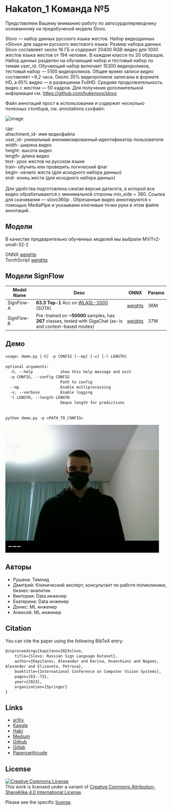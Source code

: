 # Hakaton_1 Команда №5

Представляем Вашему вниманию работу по автосурдопереводчику основанному на предобученой модели Slovo.

Slovo — набор данных русского языка жестов. Набор видеоданных «Slovo» для задачи русского жестового языка. Размер набора данных Slovo составляет около 16 ГБ и содержит 20400 RGB-видео для 1000 жестов языка жестов от 194 человек. В каждом классе по 20 образцов. Набор данных разделен на обучающий набор и тестовый набор по темам user_id. Обучающий набор включает 15300 видеороликов, тестовый набор — 5100 видеороликов. Общее время записи видео составляет ~9,2 часа. Около 35% видеороликов записаны в формате HD, а 65% видео — в разрешении FullHD. Средняя продолжительность видео с жестом — 50 кадров.
Для получения дополнительной информации см. https://github.com/hukenovs/slovo

Файл аннотаций прост в использовании и содержит несколько полезных столбцов, см. annotations.csvфайл:

![image](https://github.com/osipov779/Hakaton_1/assets/151464254/663377c6-be86-48f6-86bd-804b69f8eec6)


где:\
attachment_id- имя видеофайла\
user_id- уникальный анонимизированный идентификатор пользователя\
width- ширина видео\
height- высота видео\
length- длина видео\
text- урок жестов на русском языке\
train- обучить или проверить логический флаг\
begin- начало жеста (для исходного набора данных)\
end- конец жеста (для исходного набора данных)\
\
Для удобства подготовлена сжатая версия датасета, в которой все видео обрабатываются с минимальной стороны min_side = 360. Ссылка для скачивания — slovo360p .  Обрезанные видео аннотируются с помощью MediaPipe и указываем ключевые точки руки в этом файле аннотаций .

## Модели
В качестве предварительно обученных моделей мы выбрали MViTv2-small-32-2

ONNX [weights](https://n-ws-620xz-pd11.s3pd11.sbercloud.ru/b-ws-620xz-pd11-jux/slovo/models/mvit/onnx/mvit32-2.onnx)\
TorchScript [weights](https://n-ws-620xz-pd11.s3pd11.sbercloud.ru/b-ws-620xz-pd11-jux/slovo/models/mvit/pt/mvit32-2.pt)

## Модели SignFlow

| Model Name | Desc                                                                                                                | ONNX                                                                                                    | Params |
|------------|---------------------------------------------------------------------------------------------------------------------|---------------------------------------------------------------------------------------------------------|--------|
| SignFlow-A | **63.3 Top-1** Acc on  [WLASL-2000](https://paperswithcode.com/sota/sign-language-recognition-on-wlasl-2000) (SOTA) | [weights](https://n-ws-620xz-pd11.s3pd11.sbercloud.ru/b-ws-620xz-pd11-jux/slovo/models/SignFlow-A.onnx) | 36M    |
| SignFlow-R | Pre-trained on **~50000** samples, has **267** classes, tested with GigaChat (as-is and context-based modes)        | [weights](https://n-ws-620xz-pd11.s3pd11.sbercloud.ru/b-ws-620xz-pd11-jux/slovo/models/SignFlow-R.onnx) | 37M    |


## Демо
```console
usage: demo.py [-h] -p CONFIG [--mp] [-v] [-l LENGTH]

optional arguments:
  -h, --help            show this help message and exit
  -p CONFIG, --config CONFIG
                        Path to config
  --mp                  Enable multiprocessing
  -v, --verbose         Enable logging
  -l LENGTH, --length LENGTH
                        Deque length for predictions


python demo.py -p <PATH_TO_CONFIG>
```

![demo](images/demo.gif)

## Авторы
- Рушана: Тимлид
- Дмитрий: Клинический эксперт, консультант по работе поликлиники, бизнес-аналитик
- Виктория: Data инженер 
- Екатерина: Data инженер
- Денис: ML инженер
- Алексей: ML инженер 


## Citation
You can cite the paper using the following BibTeX entry:

    @inproceedings{kapitanov2023slovo,
        title={Slovo: Russian Sign Language Dataset},
        author={Kapitanov, Alexander and Karina, Kvanchiani and Nagaev, Alexander and Elizaveta, Petrova},
        booktitle={International Conference on Computer Vision Systems},
        pages={63--73},
        year={2023},
        organization={Springer}
    }

## Links
- [arXiv](https://arxiv.org/abs/2305.14527)
- [Kaggle](https://www.kaggle.com/datasets/kapitanov/slovo)
- [Habr](https://habr.com/ru/companies/sberdevices/articles/737018/)
- [Medium](https://medium.com/@nagadit/slovo-russian-sign-language-dataset-a8a8bd6fa17d)
- [Github](https://github.com/hukenovs/slovo)
- [Gitlab](https://gitlab.aicloud.sbercloud.ru/rndcv/slovo)
- [Paperswithcode](https://paperswithcode.com/paper/slovo-russian-sign-language-dataset)

## License
<a rel="license" href="http://creativecommons.org/licenses/by-sa/4.0/"><img alt="Creative Commons License" style="border-width:0" src="https://i.creativecommons.org/l/by-sa/4.0/88x31.png" /></a><br />This work is licensed under a variant of <a rel="license" href="http://creativecommons.org/licenses/by-sa/4.0/">Creative Commons Attribution-ShareAlike 4.0 International License</a>.

Please see the specific [license](https://github.com/hukenovs/slovo/blob/master/license/en_us.pdf).
